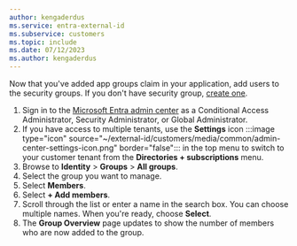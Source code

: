 ```yaml
---
author: kengaderdus
ms.service: entra-external-id
ms.subservice: customers
ms.topic: include
ms.date: 07/12/2023
ms.author: kengaderdus
---
```

Now that you've added app groups claim in your application, add users to the security groups. If you don't have security group, [create one](~/fundamentals/how-to-manage-groups.md#create-a-basic-group-and-add-members).

1. Sign in to the [Microsoft Entra admin center](https://entra.microsoft.com) as a Conditional Access Administrator, Security Administrator, or Global Administrator. 
1. If you have access to multiple tenants, use the **Settings** icon :::image type="icon" source="~/external-id/customers/media/common/admin-center-settings-icon.png" border="false"::: in the top menu to switch to your customer tenant from the **Directories + subscriptions** menu. 
1. Browse to **Identity** > **Groups** > **All groups**.
1. Select the group you want to manage.
1. Select  **Members**.
1. Select **+ Add members**.
1. Scroll through the list or enter a name in the search box. You can choose multiple names. When you're ready, choose **Select**.
1. The **Group Overview** page updates to show the number of members who are now added to the group.

